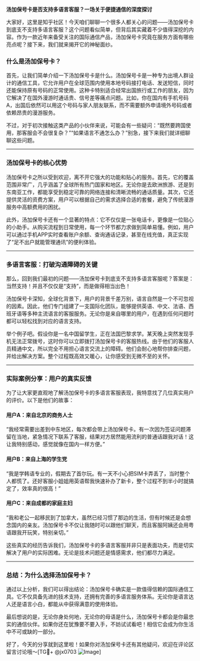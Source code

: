 **汤加保号卡是否支持多语言客服？一场关于便捷通信的深度探讨**

大家好，这里是知乎社区！今天咱们聊聊一个很多人都关心的问题——汤加保号卡到底支不支持多语言客服？这个问题看似简单，但背后其实藏着不少值得深挖的内容。作为一款近年来备受关注的国际通信产品，汤加保号卡究竟在服务方面有哪些亮点呢？接下来，我们就来揭开它的神秘面纱。

### 什么是汤加保号卡？

首先，让我们简单介绍一下汤加保号卡是什么。汤加保号卡是一种专为出境人群设计的通信工具，它允许用户在全球范围内使用本地号码接打电话、发送短信，同时还能保持原有号码的正常使用。这种卡特别适合经常出国旅行或工作的朋友，因为它解决了在国外漫游时通话贵、信号差等痛点问题。比如，你在国内有手机号码A，出国后依然可以用这个号码与家人朋友联系，而不需要额外申请境外号码或者依赖昂贵的漫游服务。

不过，对于初次接触这类产品的小伙伴来说，可能会有一些疑问：“既然要跨国使用，那客服会不会很复杂？”“如果语言不通怎么办？”别急，接下来我们就详细聊聊这些问题。

---

### 汤加保号卡的核心优势

汤加保号卡之所以受到欢迎，离不开它强大的功能和贴心的服务。首先，它的覆盖范围非常广，几乎涵盖了全球所有热门国家和地区。无论你是去欧洲旅游、还是到东南亚工作，都能享受到稳定可靠的网络连接和清晰流畅的通话质量。其次，它还提供灵活的资费方案，用户可以根据自己的需求选择合适的套餐，避免了传统漫游服务中高额费用的困扰。

此外，汤加保号卡还有一个显著的特点：它不仅仅是一张电话卡，更像是一位贴心的小助手。从购买流程到日常使用，每一个环节都力求做到简单易懂。例如，用户可以通过手机APP实时查看账户余额、查询通话记录，甚至在线充值，真正实现了“足不出户就能管理通讯”的便利体验。

---

### 多语言客服：打破沟通障碍的关键

那么，回到我们最初的问题——汤加保号卡到底支不支持多语言客服呢？答案是：当然支持！并且不仅仅是“支持”，而是做得相当出色！

汤加保号卡深知，全球化背景下，用户的背景千差万别，语言自然是一个不可忽视的因素。因此，他们专门组建了一支国际化团队，能够提供英语、中文、法语、西班牙语等多种主流语言的客服服务。无论你是来自哪里的用户，在遇到任何问题时都可以轻松找到对应的语言支持。

举个例子吧。假设你是一名中国留学生，正在法国巴黎求学。某天晚上突然发现手机无法正常拨号，这时你可以立即拨打汤加保号卡的客服热线。由于他们的客服人员精通中文，所以完全不用担心语言交流上的障碍。他们会耐心地帮你排查问题，并给出解决方案。整个过程既高效又暖心，让你感受到无微不至的关怀。

---

### 实际案例分享：用户的真实反馈

为了让大家更直观地了解汤加保号卡的多语言客服表现，我特意找了几位真实用户的评价。以下是他们的故事：

#### 用户A：来自北京的商务人士
“我经常需要出差到中东地区，每次都会带上汤加保号卡。有一次因为签证问题滞留在当地，紧急情况下联系了客服，结果对方居然能用流利的普通话跟我对话！这让我特别感动，感觉就像在国内一样方便。”

#### 用户B：来自上海的学生党
“我是学韩语专业的，假期去了首尔玩。有一天不小心把SIM卡弄丢了，当时整个人都慌了。还好客服小姐姐用英语帮我快速补办了新卡，整个过程不到半小时就搞定了，效率真的很高！”

#### 用户C：来自成都的家庭主妇
“我和老公一起移民到了加拿大，虽然已经习惯了那边的生活，但有时候还是会想念国内的亲友。汤加保号卡不仅让我随时可以跟他们聊天，而且客服阿姨还会用粤语跟我开玩笑，特别亲切。”

这些真实的经历告诉我们，汤加保号卡的多语言客服并非只是表面功夫，而是切实解决了用户的实际困难。无论是技术问题还是情感需求，他们都尽力满足。

---

### 总结：为什么选择汤加保号卡？

通过以上分析，我们可以得出结论：汤加保号卡确实是一款值得信赖的国际通信工具。它不仅具备先进的技术支持，还拥有完善的多语言服务体系。无论你是语言达人还是语言小白，都能从中获得满意的使用体验。

最后想说的是，无论你身处何地，无论你的母语是什么，汤加保号卡都会是你最忠实的通信伙伴。如果你还在犹豫要不要入手，不妨试试看吧！相信它会成为你生活中不可或缺的一部分。

好了，今天的分享就到这里啦！如果你对汤加保号卡还有其他疑问，欢迎在评论区留言讨论哦～[TG💪+ @jx0703 ![Image](https://github.com/user-attachments/assets/dbca1d08-cadb-493c-b0ec-ad6f7a83f270)]